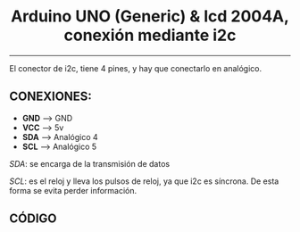 # <center>**Arduino UNO (Generic) & lcd 2004A, conexión mediante i2c**</center> #
---
El conector de i2c, tiene 4 pines, y hay que conectarlo en analógico.  

## CONEXIONES: ##

* **GND** --> GND
* **VCC** --> 5v
* **SDA** --> Analógico 4
* **SCL** --> Analógico 5

*SDA*: se encarga de la transmisión de datos

*SCL*: es el reloj y lleva los pulsos de reloj, ya que i2c es síncrona. De esta forma se evita perder información.

## CÓDIGO ##

